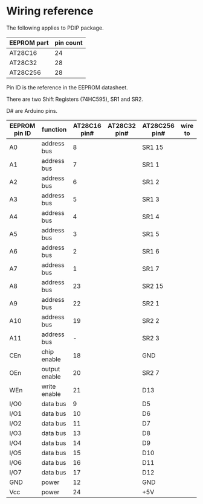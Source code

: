 # Wiring reference

The following applies to PDIP package.

| EEPROM part | pin count |
|-------------|-----------|
| AT28C16     | 24        |
| AT28C32     | 28        |
| AT28C256    | 28        |

Pin ID is the reference in the EEPROM datasheet.

There are two Shift Registers (74HC595), SR1 and SR2.

D# are Arduino pins.

| EEPROM pin ID | function    | AT28C16 pin# | AT28C32 pin# | AT28C256 pin# | wire to |
|--------|-------------|---------|--------------|--------------|---------------|
| A0     | address bus | 8 | | SR1 15 | 
| A1   | address bus | 7 | | SR1 1 | 
| A2   | address bus | 6 | | SR1 2 | 
| A3    | address bus | 5 | | SR1 3 | 
| A4   | address bus | 4 | | SR1 4 | 
| A5    | address bus | 3 | | SR1 5 | 
| A6    | address bus | 2 | | SR1 6 | 
| A7    | address bus | 1 | | SR1 7 | 
| A8    | address bus | 23 | | SR2 15  | 
| A9    | address bus | 22 | | SR2 1 | 
| A10   | address bus | 19 | | SR2 2 | 
| A11    | address bus | - | | SR2 3 | 
| CEn | chip enable | 18 | | GND | 
| OEn | output enable | 20 | | SR2 7|
| WEn | write enable | 21 | | D13 |
| I/O0 | data bus | 9 | | D5 | 
| I/O1 | data bus | 10 | | D6 | 
| I/O2 | data bus | 11 | | D7 | 
| I/O3 | data bus | 13 | | D8 | 
| I/O4 | data bus | 14 | | D9 | 
| I/O5 | data bus | 15 | | D10| 
| I/O6 | data bus | 16 | | D11| 
| I/O7 | data bus | 17 | | D12 | 
| GND | power | 12 | | GND | 
| Vcc | power | 24 | | +5V | 
